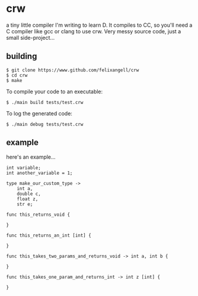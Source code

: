 # crw
a tiny little compiler I'm writing to learn D. It compiles to CC, so you'll need a C compiler like gcc or clang to use crw. Very messy source code, just
a small side-project...

## building

    $ git clone https://www.github.com/felixangell/crw
    $ cd crw
    $ make

To compile your code to an executable:

    $ ./main build tests/test.crw

To log the generated code:

    $ ./main debug tests/test.crw

## example
here's an example...

    int variable;
    int another_variable = 1;

    type make_our_custom_type ->
        int a,
        double c,
        float z,
        str e;

    func this_returns_void {

    }

    func this_returns_an_int [int] {

    }

    func this_takes_two_params_and_returns_void -> int a, int b {

    }

    func this_takes_one_param_and_returns_int -> int z [int] {

    }
